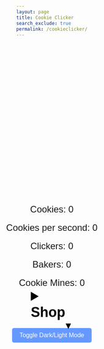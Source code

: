 ```yaml
---
layout: page
title: Cookie Clicker
search_exclude: true
permalink: /cookieclicker/
---
```


<html lang="en">
<head>
    <meta charset="UTF-8">
    <meta name="viewport" content="width=device-width, initial-scale=1.0">
    <title>Cookie Clicker</title>
    <script src="{{ site.baseurl }}/assets/js/theme-toggle.js"></script>
    <style>
        body {
            display: flex;
            flex-direction: column;
            align-items: center;
            justify-content: center;
            height: 100vh;
            margin: 0;
            font-family: Arial, sans-serif;
        }
        body.light-mode {
            background-color: #f0f0f0;
            color: #000;
        }
        body.dark-mode {
            background-color: #121212;
            color: #fff;
        }
        #game-container {
            display: flex;
            align-items: flex-start;
        }
        #cookie-container {
            display: flex;
            flex-direction: column;
            align-items: center;
            margin-right: 40px;
        }
        #cookie {
            width: 400px;
            height: 400px;
            background-image:url("{{site.baseurl}}/images/cookie.png");
            background-size: cover;
            border-radius: 50%;
            cursor: pointer;
        }
        #score, #cps-count, #clicker-count, #baker-count, #mine-count {
            font-size: 24px;
            margin-top: 20px;
        }
        #shop {
            display: flex;
            flex-direction: column;
            align-items: flex-start;
        }
        .button {
            margin-top: 20px;
            padding: 10px 20px;
            font-size: 16px;
            cursor: pointer;
            border: none;
            border-radius: 5px;
            background-color: #6699ff;
            color: white;
        }
        .button:hover {
            background-color: #5577cc;
        }
        body.dark-mode #cookie {
            border: 2px solid #ffffff;
        }
        body.dark-mode #shop,
        body.dark-mode #score,
        body.dark-mode #cps-count,
        body.dark-mode #clicker-count,
        body.dark-mode #baker-count,
        body.dark-mode #mine-count {
            color: white;
        }
    </style>
</head>
<body>
    <div id="cookie"></div>
    <div id="score">Cookies: 0</div>
    <div id="cps-count">Cookies per second: 0</div>
    <div id="clicker-count">Clickers: 0</div>
    <div id="baker-count">Bakers: 0</div>
    <div id="mine-count">Cookie Mines: 0</div>

 <details>
        <summary><div id="shop" style="font-size: 36px; font-weight: bold;">Shop</div></summary>
        <button class="button" onclick="buyClicker()">Buy Clicker - 25 cookies</button>
        <button class="button" onclick="buyBaker()">Baker - 100 cookies</button>
        <button class="button" onclick="buyMine()">Cookie Mine - 10000 cookies</button>
        <button class="button" onclick="buyMultiplier()">Cursor Multiplier - 50000 cookies</button>
    </details>
     <style>
    details summary {
        cursor: pointer;
        font-size: 36px;
        font-weight: bold;
        color: #000000;
        position: relative;
        padding-right: 20px;
    }
    details summary::after {
        content: '\25BC'; 
        position: absolute;
        right: 0;
        font-size: 24px;
        transition: transform 0.3s ease;
    }
    details[open] summary::after {
        transform: rotate(180deg); 
    }
    .button {
        margin-top: 20px;
        padding: 10px 20px;
        font-size: 16px;
        cursor: pointer;
        border: none;
        border-radius: 5px;
        background-color: #6699ff;
        color: white;
    }
    .button:hover {
        background-color: #5577cc;
    }
</style>
    <audio id="clickSound" src="{{ site.baseurl }}/audio/cookieclicking.mp3"></audio>
    <button class="button" onclick="toggleDarkMode()">Toggle Dark/Light Mode</button>
    <script>
        let cps = 0;
        let score = 0;
        let clickers = 0;
        let bakers = 0;
        let mines = 0;
        let click_multi = 1;
        const clickSound = document.getElementById('clickSound');
        document.getElementById('cookie').addEventListener('click', function() {
            score += click_multi;
            document.getElementById('score').innerText = 'Cookies: ' + score;
            clickSound.play();
        });
        function buyClicker() {
            if (score >= 25) {
                score -= 25;
                clickers++;
                document.getElementById('score').innerText = 'Cookies: ' + score;
                document.getElementById('clicker-count').innerText = 'Clickers: ' + clickers;
                cps += 1;
                document.getElementById('cps-count').innerText = 'Cookies per second: ' + cps;
                setInterval(function() {
                    score++;
                    document.getElementById('score').innerText = 'Cookies: ' + score;
                }, 1000);
            } else {
                alert('Not enough cookies to buy a clicker!');
            }
        }
        function buyBaker() {
            if (score >= 100) {
                score -= 100;
                bakers++;
                document.getElementById('score').innerText = 'Cookies: ' + score;
                document.getElementById('baker-count').innerText = 'Bakers: ' + bakers;
                cps += 5;
                document.getElementById('cps-count').innerText = 'Cookies per second: ' + cps;
                setInterval(function() {
                    score += 5;
                    document.getElementById('score').innerText = 'Cookies: ' + score;
                }, 1000);
            } else {
                alert('Not enough cookies to buy a baker!');
            }
        }
        function buyMine() {
            if (score >= 10000) {
                score -= 10000;
                mines++;
                document.getElementById('score').innerText = 'Cookies: ' + score;
                document.getElementById('mine-count').innerText = 'Cookie Mines: ' + mines;
                cps += 15;
                document.getElementById('cps-count').innerText = 'Cookies per second: ' + cps;
                setInterval(function() {
                    score += 15;
                    document.getElementById('score').innerText = 'Cookies: ' + score;
                }, 1000);
            } else {
                alert('Not enough cookies to buy a cookie mine!');
            }
        }
        function buyMultiplier() {
            if (score >= 50000) {
                score -= 50000;
                click_multi *= 2;
                document.getElementById('score').innerText = 'Cookies: ' + score;
                alert('Multiplier purchased! Now you gain ' + click_multi + ' cookies per click!');
            } else {
                alert('Not enough cookies to buy a multiplier!');
            }
        }
    </script>
</body>
</html>
